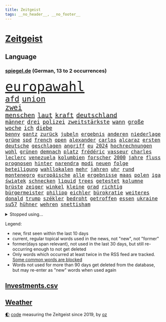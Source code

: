 ```yaml
---
title: Zeitgeist
tags: __no_header__, __no_footer__
---
```


# [Zeitgeist](https://oliz.io/zeitgeist/)

## Language

<h3><a href="https://www.spiegel.de" target="_blank">spiegel.de</a> (German, 13 to 2 occurrences)</h3>
<p style="font-family:monospace">
<span style="font-size:32pt"><a href="news_links.html#europawahl" class="current">europawahl</a></span>
<br>
<span style="font-size:19pt"><a href="news_links.html#afd" class="current">afd</a></span>
<span style="font-size:19pt"><a href="news_links.html#union" class="current">union</a></span>
<br>
<span style="font-size:17pt"><a href="news_links.html#zwei" class="current">zwei</a></span>
<br>
<span style="font-size:15pt"><a href="news_links.html#menschen" class="current">menschen</a></span>
<span style="font-size:15pt"><a href="news_links.html#laut" class="current">laut</a></span>
<span style="font-size:15pt"><a href="news_links.html#kraft" class="current">kraft</a></span>
<span style="font-size:15pt"><a href="news_links.html#deutschland" class="current">deutschland</a></span>
<br>
<span style="font-size:13pt"><a href="news_links.html#männer" class="current">männer</a></span>
<span style="font-size:13pt"><a href="news_links.html#drei" class="current">drei</a></span>
<span style="font-size:13pt"><a href="news_links.html#polizei" class="current">polizei</a></span>
<span style="font-size:13pt"><a href="news_links.html#zweitstärkste" class="new">zweitstärkste</a></span>
<span style="font-size:13pt"><a href="news_links.html#wann" class="current">wann</a></span>
<span style="font-size:13pt"><a href="news_links.html#große" class="current">große</a></span>
<span style="font-size:13pt"><a href="news_links.html#woche" class="current">woche</a></span>
<span style="font-size:13pt"><a href="news_links.html#ich" class="current">ich</a></span>
<span style="font-size:13pt"><a href="news_links.html#diebe" class="current">diebe</a></span>
<br>
<span style="font-size:12pt"><a href="news_links.html#benny" class="new">benny</a></span>
<span style="font-size:12pt"><a href="news_links.html#gantz" class="current">gantz</a></span>
<span style="font-size:12pt"><a href="news_links.html#zurück" class="current">zurück</a></span>
<span style="font-size:12pt"><a href="news_links.html#jubeln" class="current">jubeln</a></span>
<span style="font-size:12pt"><a href="news_links.html#ergebnis" class="current">ergebnis</a></span>
<span style="font-size:12pt"><a href="news_links.html#anderen" class="current">anderen</a></span>
<span style="font-size:12pt"><a href="news_links.html#niederlage" class="current">niederlage</a></span>
<span style="font-size:12pt"><a href="news_links.html#grüne" class="current">grüne</a></span>
<span style="font-size:12pt"><a href="news_links.html#spd" class="current">spd</a></span>
<span style="font-size:12pt"><a href="news_links.html#french" class="current">french</a></span>
<span style="font-size:12pt"><a href="news_links.html#open" class="current">open</a></span>
<span style="font-size:12pt"><a href="news_links.html#alexander" class="current">alexander</a></span>
<span style="font-size:12pt"><a href="news_links.html#carlos" class="current">carlos</a></span>
<span style="font-size:12pt"><a href="news_links.html#alcaraz" class="current">alcaraz</a></span>
<span style="font-size:12pt"><a href="news_links.html#ersten" class="current">ersten</a></span>
<span style="font-size:12pt"><a href="news_links.html#deutsche" class="current">deutsche</a></span>
<span style="font-size:12pt"><a href="news_links.html#geschlagen" class="current">geschlagen</a></span>
<span style="font-size:12pt"><a href="news_links.html#angriff" class="current">angriff</a></span>
<span style="font-size:12pt"><a href="news_links.html#eu" class="current">eu</a></span>
<span style="font-size:12pt"><a href="news_links.html#2024" class="current">2024</a></span>
<span style="font-size:12pt"><a href="news_links.html#hochrechnungen" class="new">hochrechnungen</a></span>
<span style="font-size:12pt"><a href="news_links.html#wohl" class="current">wohl</a></span>
<span style="font-size:12pt"><a href="news_links.html#grünen" class="current">grünen</a></span>
<span style="font-size:12pt"><a href="news_links.html#demnach" class="current">demnach</a></span>
<span style="font-size:12pt"><a href="news_links.html#platz" class="current">platz</a></span>
<span style="font-size:12pt"><a href="news_links.html#frédéric" class="new">frédéric</a></span>
<span style="font-size:12pt"><a href="news_links.html#vasseur" class="new">vasseur</a></span>
<span style="font-size:12pt"><a href="news_links.html#charles" class="current">charles</a></span>
<span style="font-size:12pt"><a href="news_links.html#leclerc" class="current">leclerc</a></span>
<span style="font-size:12pt"><a href="news_links.html#venezuela" class="current">venezuela</a></span>
<span style="font-size:12pt"><a href="news_links.html#kolumbien" class="current">kolumbien</a></span>
<span style="font-size:12pt"><a href="news_links.html#forscher" class="current">forscher</a></span>
<span style="font-size:12pt"><a href="news_links.html#2000" class="current">2000</a></span>
<span style="font-size:12pt"><a href="news_links.html#jahre" class="current">jahre</a></span>
<span style="font-size:12pt"><a href="news_links.html#fluss" class="current">fluss</a></span>
<span style="font-size:12pt"><a href="news_links.html#prognosen" class="current">prognosen</a></span>
<span style="font-size:12pt"><a href="news_links.html#hinter" class="current">hinter</a></span>
<span style="font-size:12pt"><a href="news_links.html#narendra" class="new">narendra</a></span>
<span style="font-size:12pt"><a href="news_links.html#modi" class="new">modi</a></span>
<span style="font-size:12pt"><a href="news_links.html#neuen" class="current">neuen</a></span>
<span style="font-size:12pt"><a href="news_links.html#folge" class="current">folge</a></span>
<span style="font-size:12pt"><a href="news_links.html#beteiligung" class="current">beteiligung</a></span>
<span style="font-size:12pt"><a href="news_links.html#wahllokalen" class="new">wahllokalen</a></span>
<span style="font-size:12pt"><a href="news_links.html#mehr" class="current">mehr</a></span>
<span style="font-size:12pt"><a href="news_links.html#jahren" class="current">jahren</a></span>
<span style="font-size:12pt"><a href="news_links.html#uhr" class="current">uhr</a></span>
<span style="font-size:12pt"><a href="news_links.html#rund" class="current">rund</a></span>
<span style="font-size:12pt"><a href="news_links.html#montenegro" class="current">montenegro</a></span>
<span style="font-size:12pt"><a href="news_links.html#europäische" class="current">europäische</a></span>
<span style="font-size:12pt"><a href="news_links.html#alle" class="current">alle</a></span>
<span style="font-size:12pt"><a href="news_links.html#ergebnisse" class="current">ergebnisse</a></span>
<span style="font-size:12pt"><a href="news_links.html#maas" class="current">maas</a></span>
<span style="font-size:12pt"><a href="news_links.html#polen" class="current">polen</a></span>
<span style="font-size:12pt"><a href="news_links.html#iga" class="current">iga</a></span>
<span style="font-size:12pt"><a href="news_links.html#świątek" class="current">świątek</a></span>
<span style="font-size:12pt"><a href="news_links.html#schnecken" class="new">schnecken</a></span>
<span style="font-size:12pt"><a href="news_links.html#liquid" class="new">liquid</a></span>
<span style="font-size:12pt"><a href="news_links.html#trees" class="new">trees</a></span>
<span style="font-size:12pt"><a href="news_links.html#getestet" class="current">getestet</a></span>
<span style="font-size:12pt"><a href="news_links.html#kolumne" class="current">kolumne</a></span>
<span style="font-size:12pt"><a href="news_links.html#brüste" class="current">brüste</a></span>
<span style="font-size:12pt"><a href="news_links.html#zeiger" class="new">zeiger</a></span>
<span style="font-size:12pt"><a href="news_links.html#winkel" class="new">winkel</a></span>
<span style="font-size:12pt"><a href="news_links.html#kleine" class="current">kleine</a></span>
<span style="font-size:12pt"><a href="news_links.html#grad" class="current">grad</a></span>
<span style="font-size:12pt"><a href="news_links.html#richtig" class="current">richtig</a></span>
<span style="font-size:12pt"><a href="news_links.html#bürgermeister" class="current">bürgermeister</a></span>
<span style="font-size:12pt"><a href="news_links.html#philipp" class="current">philipp</a></span>
<span style="font-size:12pt"><a href="news_links.html#eichler" class="new">eichler</a></span>
<span style="font-size:12pt"><a href="news_links.html#bürokratie" class="current">bürokratie</a></span>
<span style="font-size:12pt"><a href="news_links.html#weiteres" class="current">weiteres</a></span>
<span style="font-size:12pt"><a href="news_links.html#donald" class="current">donald</a></span>
<span style="font-size:12pt"><a href="news_links.html#trump" class="current">trump</a></span>
<span style="font-size:12pt"><a href="news_links.html#székler" class="new">székler</a></span>
<span style="font-size:12pt"><a href="news_links.html#bedroht" class="current">bedroht</a></span>
<span style="font-size:12pt"><a href="news_links.html#getroffen" class="current">getroffen</a></span>
<span style="font-size:12pt"><a href="news_links.html#essen" class="current">essen</a></span>
<span style="font-size:12pt"><a href="news_links.html#ukraine" class="current">ukraine</a></span>
<span style="font-size:12pt"><a href="news_links.html#su57" class="new">su57</a></span>
<span style="font-size:12pt"><a href="news_links.html#hühner" class="current">hühner</a></span>
<span style="font-size:12pt"><a href="news_links.html#wehren" class="current">wehren</a></span>
<span style="font-size:12pt"><a href="news_links.html#snettisham" class="new">snettisham</a></span>
</p>
<details>
<summary>Stopped using...</summary>
<p class="former" style="font-size:12pt">
lebensmittel(1326) arbeitsplatz(1325) corona(1325) konzerne(1325) nazis(1324) prüfen(1324) echte(1323) generalsekretär(1323) legendären(1323) lehrer(1323) versorgt(1323) geholt(1322) gelegt(1322) razzia(1322) rb(1322) schnee(1322) sinken(1322) staatschef(1322) studierenden(1322) verschärfen(1322) ziemlich(1322) bemüht(1321) geholfen(1321) stößt(1321) arm(1320) bielefeld(1320) flugzeuge(1320) mediziner(1320) moderne(1320) prüft(1320) 37(1319) pariser(1319) teilnehmen(1319) verhindert(1319) überlebte(1319) 6(1318) bremen(1318) diskussion(1318) hinweisen(1318) illegale(1318) messi(1318) pause(1318) äußern(1318) mönchengladbach(1317) saß(1317) schlimm(1317) who(1317) abstand(1316) fußballprofi(1316) kochen(1316) kräftig(1316) landesregierung(1316) position(1316) schalke(1316) versuchte(1316) verändern(1316) wales(1316) einstellen(1315) jahrhundert(1315) vorjahr(1315) zug(1315) 04(1314) 10(1314) anspruch(1314) fahrzeuge(1314) landen(1314) lehnen(1314) rainer(1314) trainiert(1314) 400(1313) australische(1313) diplomaten(1313) einigung(1313) erkrankung(1313) roman(1313) stoppt(1313) 1500(1312) blieben(1312) kölner(1312) wiederholt(1312) absage(1311) vieler(1311) härter(1310) jedenfalls(1310) patient(1310) verbindet(1309) aktivistin(1308) auftrag(1308) schnellen(1307) belegen(1306) bestimmten(1306) hotels(1306) truppen(1306) mangel(1305) wachstum(1305) wende(1305) feld(1302) handel(1300) begriff(1299) ministerium(1299) exporte(1298) küstenwache(1298) verantwortung(1298) einschätzung(1297) offenbart(1297) tiefen(1297) erfolgreichsten(1296) rechtzeitig(1296) führenden(1294) hinten(1294) immerhin(1294) kokain(1294) bäume(1293) hängen(1292) halbe(1290) prognose(1290) verständnis(1289) vfb(1289) erstochen(1288) istanbul(1288) zeigten(1288) ausgetragen(1271) johannes(1270) missbrauchs(1268) ausweg(1244) estland(1199) 38(1095) durchbruch(1091) videoaufnahmen(1085) vorsicht(1080) seither(1060) grundsätzlich(1052) bundesanwaltschaft(1051) kollision(1020) unterdrückung(1015) befürwortet(1007) liebsten(998) irritiert(980) entstanden(975) nfl(964) schulden(960) härte(931) verschiedenen(895) öffentlichrechtlichen(890) natürlich(885) zweites(865) explosionen(854) krankheiten(846) dortmunder(836) überzeugung(836) abseits(829) brüder(829) verantwortlichen(827) schülern(825) versagen(820) beschuss(809) brandenburger(802) riskant(794) lindners(788) rezession(788) ungewiss(788) gewerkschaften(772) anschuldigungen(763) weltverband(735) grünenpolitikerin(732) budapest(729) 79(728) kühnert(723) japanische(721) jugendlicher(716) führungskräfte(714) osnabrück(702) profi(702) genauer(689) fassungslos(685) namens(684) stören(684) zuhause(680) verträge(672) psychischen(650) wagner(650) hoffnungsträger(646) fische(632) erzielte(624) tarifstreit(615) nutzern(610) krawalle(599) lionel(597) herrschen(589) ausgegeben(584) carter(582) kohl(581) autohersteller(580) beerdigt(572) eric(570) doping(566) familienministerin(558) paus(558) gleise(552) wirtschaftliche(546) pop(542) deutschlandticket(538) text(537) gesagt(531) saarlouis(531) ubahn(527) arbeitsplätze(526) opfers(521) leblos(519) perfekten(516) konzernchef(510) vorstand(504) erlag(499) spezialkräfte(498) 18jähriger(496) dieb(496) gedenken(496) wand(492) temperatur(490) fahrbahn(482) getötete(476) startups(475) manöver(474) geständnis(467) sondervermögen(467) angemeldet(464) verzögerung(462) siedlung(458) trier(458) detail(455) gala(449) überschattet(449) stürzten(448) rivalen(446) diesjährigen(444) hamilton(443) lewis(443) angenommen(440) geklaut(439) warb(438) schwedischen(430) sommerspielen(425) arbeitskräfte(421) kollabiert(421) schließung(421) existenz(420) festgelegt(420) radsport(419) spiegeltalk(419) kommandeur(418) deutliches(416) wiedergewählt(415) khan(413) dringt(412) zurückgetreten(406) übergriff(406) gemälde(405) helmut(402) hoeneß(395) inter(394) kern(393) arbeiter(391) bundesweite(391) kolleginnen(391) eingeschlagen(389) nationalkonservative(388) trikot(388) rezepte(387) jagen(386) parteitag(385) miese(382) spektakulär(382) katrin(380) mühe(380) explodiert(379) südkoreas(378) uli(377) erregt(376) schief(376) genießen(374) landtagswahlen(374) drogenhandel(371) vorgenommen(370) drang(367) 9(366) vergleicht(363) schwärmt(361) bundeshaushalt(357) sandra(350) herkunft(347) 38jähriger(344) widerstands(344) brasiliens(343) einzigen(343) tropfen(338) ralf(336) langjährigen(332) durchgreifen(331) tusk(331) anträge(329) plattformen(329) schnellstmöglich(329) abgesehen(328) anderthalb(327) milliardenschweren(327) unwahrheiten(323) anteile(322) entfacht(320) popstars(319) militäroperation(318) marokko(315) randale(314) 36(310) travis(310) bodensee(309) lagen(308) heim(305) kooperiert(305) varianten(305) seele(304) immobilienmarkt(303) einzuführen(301) aushalten(299) linnemann(299) butter(296) wegovy(292) margot(290) anfangen(288) geöffnet(288) hilferuf(288) sozial(286) abbau(285) boykott(285) 96(284) ausscheiden(282) sicherheitsrat(278) riesiges(277) straflager(276) kandidiert(275) ticketpreise(274) wahrzeichen(274) verfolgung(273) überqueren(272) negative(270) rassismusvorwürfe(270) pannen(269) spanischer(269) welten(269) griffen(265) ärgert(264) tvsender(263) deine(262) v(262) campus(261) teslas(260) weltmeistertitel(257) disziplin(255) suv(255) spdgeneralsekretär(254) letztlich(252) verspottet(251) heutzutage(249) kühne(249) holocaustüberlebende(248) filmpreis(247) eingeschränkt(246) moritz(246) rage(246) ständige(245) chip(243) jüdischen(243) challenge(242) chile(242) kallas(242) lieferwagen(242) zulauf(241) bunt(240) sardinien(240) wagnerbrüder(238) generationen(237) emily(236) ausstellung(235) 54jähriger(234) ebay(234) massenproteste(234) verteidigungsausgaben(234) bulls(232) management(232) taxi(232) medizinische(231) aufruhr(229) eusanktionen(228) denver(227) ungerecht(227) geschaffen(226) scharen(224) ablehnung(223) würgen(223) jüngster(222) historikerin(221) sanierung(220) übergangen(220) nächte(219) südchinesischen(219) kelce(218) erkenntnissen(217) festlegen(217) jordanien(217) gewerkschafter(216) irreguläre(216) warme(216) tanzen(215) terzić(215) wütend(215) feiertage(213) genötigt(213) geschleudert(213) omid(210) repräsentantenhaus(210) borahansgrohe(209) betonte(208) sara(207) enthält(206) mancherorts(205) zuschauern(205) cottbus(204) ozempic(204) baukosten(203) hakt(203) bundespräsidenten(202) mentale(202) tränengas(201) schalker(200) bezahlkarte(199) etablieren(197) konflikten(197) reederei(197) fußballspieler(195) einführung(194) gebraucht(193) großvater(193) klingen(191) barbara(190) feststehen(190) düpiert(189) tochterfirma(189) bonus(188) lebron(188) beschuldigte(187) empfehlungen(186) lernte(186) südchinesisches(186) erwünscht(185) gibt’s(185) mccann(185) thailändische(185) feuerpause(184) härtetest(184) innen(184) überdenken(184) airports(183) basf(183) dienstleister(183) ampelpartner(182) präsidentschaftskandidatur(182) unfalltod(182) eigenem(181) hast(181) eishockey(180) kriegstüchtig(180) nahostkrieg(180) habecks(179) arbeitsagentur(175) deckt(175) geliebt(175) joel(175) suizid(175) aufzuarbeiten(174) unterschriften(174) bundesverfassungsgerichts(173) energieinfrastruktur(173) geschenkt(173) zurückerobert(173) abgekommen(172) dürr(171) jacob(171) petra(171) versteigern(171) doku(170) warnsignal(170) denke(169) janeiro(169) prägenden(169) dialoge(167) gerichtssaal(167) karstadt(167) regionalbahn(167) dominator(162) profiteur(162) simon(162) wiederbeleben(162) weiblich(161) argument(160) beklagen(160) erwachsen(160) kühe(160) raketenangriff(160) flugreisende(159) po(159) religiösen(159) adrian(158) verena(158) kriegsschiffe(157) wehrpflichtige(157) zeremonie(157) 125(156) bahnchef(156) gleichgeschlechtliche(156) rekordmeister(156) ermittlungsverfahren(155) gläubiger(155) kontrollgremium(155) geschlechtsverkehr(154) zeitalter(154) trio(153) amerikas(152) fernzüge(152) handelsschiffe(152) verwandeln(152) konstantin(150) bundestagsvizepräsidentin(149) göringeckardt(149) ostdeutsche(149) gladbach(148) lambsdorff(148) omas(148) 75000(147) grundsatzprogramm(147) zurückgewiesen(147) jonathan(146) missbrauchstaten(146) 80000(145) captain(145) verschenken(145) abende(144) fragwürdigen(144) füllen(142) münzen(142) operation(142) sekeinsatz(142) verstößt(142) anwendung(141) fdpfraktionschef(141) huthis(141) kochbuchtipps(141) schwert(141) huthiangriffe(140) huthimiliz(140) vorliegt(140) aufgebraucht(139) unbemannte(139) you(139) ausblick(138) könige(138) leiten(138) 1997(137) dienstpflicht(137) 81jährige(136) maersk(136) plattner(136) aussteigen(134) liege(134) eigentum(133) firmenchef(133) herrlich(133) linien(133) misshandlung(133) heiratsantrag(132) landschaften(132) melanie(132) millionenbetrag(132) knicks(131) 118(130) abfahrt(130) beamter(130) billigen(130) 02(129) anfrage(129) begleiter(129) dazwischen(129) spacey(129) bachmut(128) zählte(128) koblenz(127) margarine(127) erledigen(126) geringe(126) absolvieren(125) audi(125) gemüter(125) senatorin(125) wirtschaftsflaute(125) vorbereiten(124) dreist(123) elvis(123) hauch(123) flugzeugträger(122) informieren(122) weggeschaut(122) boykottiert(121) halbinsel(121) kleinanzeigen(121) meere(121) minus(121) ute(121) cavaliers(120) cleveland(120) geschäftsjahr(120) abschuss(119) belangt(119) sap(119) softwarekonzern(119) sparpläne(119) tücken(119) erstatten(118) formiert(118) ministerien(118) wehrbeauftragte(118) anpassung(117) baltimore(117) erstellt(117) japaner(117) schusswaffen(117) spektakuläres(117) 33jährige(116) himmels(116) erhöhte(115) partnerschaften(115) familienunternehmen(113) finanzsenator(113) fregatte(113) rot(112) jr(111) lieferanten(111) pünktlich(111) raubüberfall(111) western(111) zahm(111) gosling(109) rettete(109) begeisterte(108) strategisch(108) beliebte(107) eintritt(107) kansas(107) sunaks(107) entlastungen(106) schauspielern(106) unterrichtet(106) übertroffen(106) angehoben(104) ausgerichtet(104) seniorinnen(104) umweg(104) vergewaltigungen(104) yoon(104) besonderer(103) busse(103) leichnam(103) ratschlag(103) rekordtorschütze(103) riefen(103) spitzenverdiener(103) unfair(103) wirecard(103) ampelstreit(102) besetztes(101) südostasien(101) benfares(100) ergattern(100) gesichtet(100) israelgazakriegs(100) regierungsflieger(100) grausamen(99) parkinson(99) alzheimer(98) fahndung(98) gelegene(98) ios(98) münchnern(98) strömen(98) albion(97) göttinger(97) kleinste(97) rechtlichen(97) vorstellig(97) üppiges(97) bruttoinlandsprodukt(96) klauen(96) stallone(96) sylvester(96) vergütung(96) glamourös(95) substanzen(95) todesurteil(95) vergangenes(95) anwalts(94) nudeln(94) abgesprochen(93) apotheker(93) großstadt(93) lösten(93) michigan(92) achtzigern(91) auflösen(91) handfeste(91) prorussische(91) schienennetzes(91) wahlniederlage(91) auster(90) brot(90) geflutet(90) gäbe(90) ritter(90) tappen(90) uiguren(90) viagogo(90) weiterverkauf(90) zugesprochen(90) ansonsten(89) bedeutendsten(89) eintrittskarten(89) hanna(89) horten(89) lara(89) strafverfolgung(89) darmkrebs(88) emojis(88) lucy(88) verhagelt(88) vertuschung(88) kleiderordnung(87) missbrauchsfall(87) schätzt(87) erdboden(86) gestimmt(86) junges(86) rettungskräften(86) rosatom(86) schreibtisch(86) schulterschluss(86) unfähig(86) ursprung(86) choreografie(85) kelvin(85) kiptum(85) leistungssport(85) mittelstand(85) omr(85) studienanfänger(85) 17jähriger(84) däne(84) ebnet(84) gewalttätige(84) kopfhörern(84) skisport(84) stufe(84) blume(83) hackergruppen(83) nationalspielerin(83) stormy(83) superreichen(83) tabs(83) tobte(83) à(83) berlinerinnen(82) einfacher(82) finnen(82) uswahlkampf(82) westermeyer(82) ausschließt(81) drehbuch(81) frist(81) gesuchten(81) insolvenzen(81) sicherheitskräften(81) voigt(81) westerstede(81) üppiger(81) a96(80) chiefs(80) kommune(80) kühn(80) misslingt(80) prallt(80) sabotage(80) selbstverständlich(80) sicherheitsabkommen(80) sitze(80) sophia(80) treuen(80) usvizepräsidentin(80) versöhnlich(80) wachstums(80) brittney(79) griner(79) riet(79) aufwendige(78) gehortet(78) herausfinden(78) prügelattacke(78) tablet(78) unverzichtbar(78) waffennachschub(78) fsb(77) met(77) washingtons(77) anzunehmen(76) beurteilen(76) blitz(76) deserteur(76) frauenanteil(76) hereinfallen(76) höchstwert(76) pragsdorf(76) psg(76) titellose(76) verhältnismäßig(76) chemiekonzern(75) superstars(75) testflug(75) blutbad(74) gehbehinderte(74) generelle(74) marathonweltrekordhalter(74) märkten(74) republikanischen(74) erfüllung(73) kult(73) lokal(73) plagiatsjäger(73) verletzter(73) berufsleben(72) dortmunds(72) ehen(72) ipads(72) kinderwunsch(72) malaysia(72) abschütteln(71) beruflich(71) boeings(71) douglas(71) gleiche(71) hollywoodfilmen(71) jacht(71) klebt(71) landespartei(71) mendes(71) negativlauf(71) teillegalisierung(71) umfangreiches(71) bundesland(70) grünenveranstaltung(70) schauspielerinnen(70) schwarzgrüne(70) schwerem(70) tablets(70) verfällt(70) vergleichbar(70) angeschlagene(69) arbeitsbedingungen(69) atomdrohungen(69) bernard(69) polizeipräsenz(69) tiefes(69) abwandern(68) gefallener(68) gästeblock(68) nachgehen(68) newey(68) siegesgewiss(68) strafrecht(68) verwaltungsgerichtshof(68) zweitligapartie(68) genervt(67) kassierte(67) verenden(67) eingang(66) geringer(66) krachte(66) muslimischen(66) schlechtestes(66) segeln(66) argumentierte(65) aufgelegt(65) cduministerpräsident(65) dopings(65) dynamo(65) esch(65) getäuscht(65) lizenz(65) ausbrach(64) bespuckt(64) formel1saison(64) hilfslieferung(64) schnelles(64) tvmoderator(64) untätigkeit(64) beläuft(63) ewiges(63) fragwürdige(63) hafens(63) prahlte(63) preisdeckel(63) segler(63) sina(63) langweilig(62) maddie(62) madeleine(62) rätselhafter(62) schulbus(62) ungenutzt(62) überarbeitet(62) betonen(61) exbundesligaprofi(61) flüchtlingen(61) harmonisch(61) indirekt(61) isolation(61) kippte(61) verbraucherpreise(61) verwaltet(61) chinataiwankonflikt(60) hazel(60) kinderärztin(60) konventionen(60) parteifreunde(60) agenturen(59) eid(59) ermutigen(59) europarat(59) fußballzweitligist(59) mobilitätswende(59) siebenjähriger(59) tschechiens(59) blamage(58) feige(58) kriminalpolizei(58) manja(58) reisewarnung(58) schreiner(58) siri(58) spezialisten(58) verkehrssenatorin(58) werbespot(58) bewohnbar(57) erfreut(57) gelsenkirchen(57) kräuter(57) schärfer(57) traumtor(57) wlan(57) anstoß(56) beliebtes(56) lösegeld(56) schmerzt(56) töteten(56) abschrecken(55) expartner(55) fähig(54) gespenst(54) hosen(54) looks(54) satte(54) weltrang(54) zeitlos(54) kleid(53) parlaments(53) schreckmoment(53) triple(53) wurm(53) abheben(52) auswärtigen(52) flüssiggas(52) jahrelanger(52) noah(52) afghanische(51) bürgerin(51) nsvergangenheit(51) ragte(51) raketenstart(51) schlägereien(51) verwirrung(51) bedenklich(50) beigetreten(50) costar(50) faktencheck(50) lohnerhöhungen(50) pannenflieger(50) play(50) probefahrt(50) akku(49) arbeitgeberverbände(49) dfbkader(49) orientieren(49) speisen(49) box(48) mysteriöses(48) schlüpfen(48) schwellenländer(48) trümmer(48) anzug(47) brudermüller(47) dissidenten(47) elektrische(47) entführt(47) topmanagement(47) vorstellungsgesprächen(47) ölraffinerie(47) geheimer(46) kanzlerkandidaten(46) lola(46) ralph(46) rauchentwicklung(46) todesfällen(46) vertraulichen(46) anpassen(45) gemerkt(45) irritation(45) rechtskonservative(45) strafrechts(45) unerwarteten(45) bedrohen(44) lakers(44) leipziger(44) literaturwissenschaftlerin(44) pornodarstellerin(44) set(44) transportieren(44) bewusstsein(43) kostenlose(43) milliardendeal(43) mögliches(43) polizeikräfte(43) postfach(43) vornamen(43) dürre(42) katastrophale(42) kindler(42) paars(42) totalschaden(42) anpfiff(41) billigplattform(41) büchern(41) christi(41) verantwortet(41) verhandlung(41) ausrüster(40) einfallen(40) irrte(40) küsse(40) luis(40) objekt(40) pjöngjangs(40) 19jährigen(39) avancierte(39) dildo(39) schlimmsten(39) sparvorgaben(39) streife(39) vehement(39) versagten(39) zukunftspläne(39) überraschender(39) 62(38) finanzbranche(38) neandertaler(38) unübersichtlich(38) 2004(37) baerbocks(37) dfbausrüsterwechsel(37) friedländer(37) polizeischutz(37) reichster(37) reparaturen(37) wasserkraftwerke(37) wirtschaftssenatorin(37) wärme(37) gesunder(36) kloster(36) programme(36) prävention(36) vingegaard(36) weigerte(36) überrollt(36) bakterien(35) durchsetzung(35) jk(35) rowling(35) überwältigende(35) aufarbeiten(34) edmund(34) instrumentalisieren(34) längste(34) spezialkräne(34) werkself(34) abgesetzt(33) erbgut(33) jazeera(33) mitgeteilt(33) pressefreiheit(33) ärztinnen(33) anspielungen(32) kopenhagener(32) beharren(31) bräuchte(31) technologien(31) trugen(31) volljährige(31) überstunden(31) überwachungskamera(31) cduparteitag(30) lieferengpässe(30) ländergrenzen(30) meerenge(30) sparkurs(30) ungesund(30) 74jährigen(29) gebühr(29) mclaren(29) steuervorteile(29) ungewollt(29) vorsieht(29) aktionären(28) eugericht(28) fatale(28) flügen(28) gewerkschaftsmitglieder(28) hautnah(28) lugert(28) verkraften(28) 111(27) brighton(27) hove(27) kämna(27) lennard(27) sexszenen(27) teneriffa(27) terrorverdacht(27) anzugehen(26) frühgeborene(26) kardashians(26) kommandostruktur(26) orthodoxe(26) 34jährige(25) leistungsträger(25) nehammer(25) schlichterspruch(25) shakira(25) verprügelte(25) arbeitgeberpräsident(24) bevorsteht(24) dulger(24) ludwigsburg(24) totschlags(24) verlaufen(24) 78(23) albums(23) bewilligt(23) martens(23) netflixfilm(23) neuester(23) rechtsstaats(23) schwimmbad(23) unterschreiben(23) verkraftet(23) arabisch(22) championsleaguehalbfinale(22) johnson(22) niño(22) rapstar(22) schleuser(22) shows(22) binz(21) notwendigkeit(21) apartheid(20) bundessozialgericht(20) schiefgelaufen(20) this(20) verkraftbar(20) wertvolles(20) 97(19) eddy(19) entgeht(19) g7staaten(19) knife(19) unglücksstelle(19) wahlschlappe(19) aggression(18) columbia(18) handelsbeziehungen(18) äthiopien(18) be(17) getanzt(17) handelspartner(17) krönung(17) leyens(17) meinungsfreiheit(17) peine(17) revolutioniert(17) ablegen(16) bewerbungsgespräche(16) renaissance(16) tvrechte(16) überresten(16) altenheim(15) dazn(15) parkplatz(15) witch(15) abgelegt(14) bibliothek(14) buchempfehlung(14) gitter(14) jian(14) kanaren(14) klang(14) kommerziellen(14) mekong(14) militärstützpunkt(14) senior(14) seyfert(14) anreise(13) entthronten(13) liebeserklärung(13) motoren(13) nachfolgerin(13) signainsolvenz(13) unregulierten(13) verhinderte(13) beliebtesten(12) brothers(12) feuerwerk(12) polarisiert(12) ruang(12) wahrhaben(12) zueinander(12) gereicht(11) gleicher(11) haare(11) herrmann(11) mercedesbenz(11) order(11) raumschiff(11) snp(11) usunis(11) wahrscheinlichkeit(11)
</p>
</details>
<p>Legend:
<ul>
<li><span class="new">new</span>, first seen within the last 10 days</li>
<li><span class="current">current</span>, regular topical words used in the news, not "new", not "former"</li>
<li><span class="former">former(days span relevant)</span>, not used in the last 30 days, but still re-occurring enough to not get deleted</li>
<li>Only words which occurred at least twice in the RSS feed are tracked. <a href="language/filters.py">Some common words are blocked</a></li>
<li>Words not used for more than 90 days get deleted from the database, but may re-enter as "new" words when used again</li>
</ul>
</p>

## [Investments](investments.html)[.csv](investments.csv)

## [Weather](weather.html)

<footer>
<a href="javascript:toggleTheme()" class="nav">🌓</a>
<a href="https://github.com/ooz/zeitgeist">code</a> measuring the Zeitgeist since 2019, by <a href="https://oliz.io">oz</a>
</footer>
